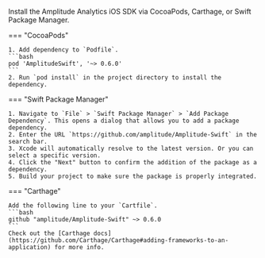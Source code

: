 <!-- WARNING: This is ONLY FOR sdk-quickstart.md usage -->
<!-- WARNING: Use macros/ios-install-dependencies instead for most cases -->
Install the Amplitude Analytics iOS SDK via CocoaPods, Carthage, or Swift Package Manager.

=== "CocoaPods"

    1. Add dependency to `Podfile`. 
    ```bash
    pod 'AmplitudeSwift', '~> 0.6.0'
    ```
    2. Run `pod install` in the project directory to install the dependency. 

=== "Swift Package Manager"

    1. Navigate to `File` > `Swift Package Manager` > `Add Package Dependency`. This opens a dialog that allows you to add a package dependency. 
    2. Enter the URL `https://github.com/amplitude/Amplitude-Swift` in the search bar. 
    3. Xcode will automatically resolve to the latest version. Or you can select a specific version. 
    4. Click the "Next" button to confirm the addition of the package as a dependency. 
    5. Build your project to make sure the package is properly integrated.

=== "Carthage"

    Add the following line to your `Cartfile`.
    ```bash
    github "amplitude/Amplitude-Swift" ~> 0.6.0
    ```
    Check out the [Carthage docs](https://github.com/Carthage/Carthage#adding-frameworks-to-an-application) for more info.
